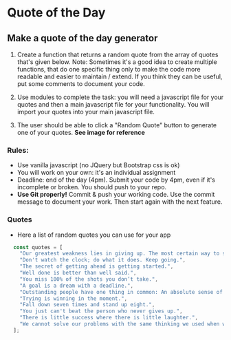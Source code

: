# Quote of the Day 

## Make a quote of the day generator

1. Create a function that returns a random quote from the array of quotes that's given below. Note: Sometimes it's a good idea to create multiple functions, that do one specific thing only to make the code more readable and easier to maintain / extend. If you think they can be useful, put some comments to document your code. 

2. Use modules to complete the task: you will need a javascript file for your quotes and then a main javascript file for your functionality. You will import your quotes into your main javascript file. 

3. The user should be able to click a "Random Quote" button to generate one of your quotes. **See image for reference**


### Rules: 
* Use vanilla javascript (no JQuery but Bootstrap css is ok)
* You will work on your own: it's an individual assignment
* Deadline: end of the day (4pm). Submit your code by 4pm, even if it's incomplete or broken. You should push to your repo. 
* **Use Git properly!** Commit & push your working code. Use the commit message to document your work. Then start again with the next feature.


### Quotes
* Here a list of random quotes you can use for your app
```javascript
  const quotes = [
    "Our greatest weakness lies in giving up. The most certain way to succeed is always to try just one more time.",
    "Don't watch the clock; do what it does. Keep going.",
    "The secret of getting ahead is getting started.",
    "Well done is better than well said.",
    "You miss 100% of the shots you don’t take.",
    "A goal is a dream with a deadline.",
    "Outstanding people have one thing in common: An absolute sense of mission.",
    "Trying is winning in the moment.",
    "Fall down seven times and stand up eight.",
    "You just can't beat the person who never gives up.",
    "There is little success where there is little laughter.",
    "We cannot solve our problems with the same thinking we used when we created them."
  ];
```
